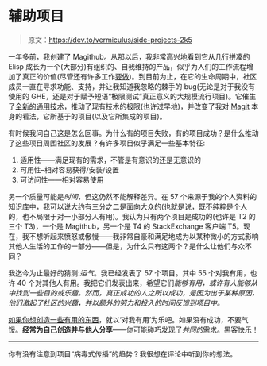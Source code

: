 # 辅助项目

> 原文：<https://dev.to/vermiculus/side-projects-2k5>

一年多前，我创建了 Magithub。从那以后，我非常高兴地看到它从几行拼凑的 Elisp 成长为一个(大部分)有组织的、自我维持的产品，似乎为人们的工作流程增加了真正的价值(尽管还有许多工作[要做](https://github.com/vermiculus/magithub/issues))。到目前为止，在它的生命周期中，社区成员一直在寻求功能、支持，并让我知道我忽略的棘手的 bug(无论是对于我没有使用的 GHE，还是对于赋予短语“极限测试”真正意义的大规模流行项目)。它催生了[全新的通用技术](https://github.com/vermiculus/apiwrap.el)，推动了现有技术的极限(也许过早地)，并改变了我对 [Magit](https://github.com/magit/magit) 本身的看法，它所基于的项目(以及它所集成的项目)。

有时候我问自己这是怎么回事。为什么有的项目失败，有的项目成功？是什么推动了这些项目周围社区的发展？有许多项目似乎满足一些基本特征:

1.  适用性——满足现有的需求，不管是有意识的还是无意识的
2.  可用性–相对容易获得/安装/设置
3.  可访问性——相对容易使用

另一个质量可能是*时间*，但这仍然不能解释差异。在 57 个来源于我的个人资料的知识库中，我可以说大约有三分之二是面向大众的(也就是说，既不纯粹是个人的，也不局限于对一小部分人有用)。我认为只有两个项目是成功的(也许是 T2 的三个 T3)，一个是 Magithub，另一个是 T4 的 StackExchange 客户端 T5。现在，我不想听起来愤怒或傲慢——我非常自豪和满足地成为以某种微小的方式影响其他人生活的工作的一部分——但是，为什么只有这两个？是什么让他们与众不同？

我迄今为止最好的猜测:*运气*。我已经发表了 57 个项目。其中 55 个对我有用，也许 40 个对其他人有用。我把它们发表出来，希望它们*能够有用，或许有人能够从中找到一些目的或乐趣。然而，真正成功的人之所以成功，是因为出于某种原因，他们激起了社区的兴趣，并以额外的努力和投入的时间反馈到项目中。*

[如果你想创造一些有用的东西](http://people.apache.org/~acmurthy/WhyIsProgrammingFun.html)，就以‘对我有用’为乐吧。如果没有成功，不要气馁。**经常为自己创造并与他人分享**——你可能碰巧发现了*共同的*需求。黑客快乐！

* * *

你有没有注意到项目“病毒式传播”的趋势？我很想在评论中听到你的想法。